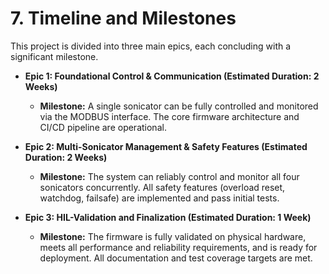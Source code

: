 # 7. Timeline and Milestones

This project is divided into three main epics, each concluding with a significant milestone.

* **Epic 1: Foundational Control & Communication (Estimated Duration: 2 Weeks)**
  * **Milestone:** A single sonicator can be fully controlled and monitored via the MODBUS interface. The core firmware architecture and CI/CD pipeline are operational.

* **Epic 2: Multi-Sonicator Management & Safety Features (Estimated Duration: 2 Weeks)**
  * **Milestone:** The system can reliably control and monitor all four sonicators concurrently. All safety features (overload reset, watchdog, failsafe) are implemented and pass initial tests.

* **Epic 3: HIL-Validation and Finalization (Estimated Duration: 1 Week)**
  * **Milestone:** The firmware is fully validated on physical hardware, meets all performance and reliability requirements, and is ready for deployment. All documentation and test coverage targets are met.
